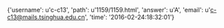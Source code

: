 {'username': u'c-c13', 'path': u'1159/1159.html', 'answer': u'A', 'email': u'c-c13@mails.tsinghua.edu.cn', 'time': '2016-02-24:18:32:01'}